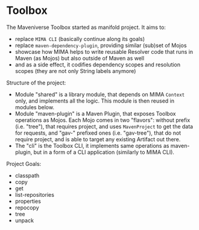 # Toolbox

The Maveniverse Toolbox started as manifold project. It aims to:
* replace `MIMA CLI` (basically continue along its goals)
* replace `maven-dependency-plugin`, providing similar (sub)set of Mojos
* showcase how MIMA helps to write reusable Resolver code that runs in Maven (as Mojos) but also outside of Maven as well
* and as a side effect, it codifies dependency scopes and resolution scopes (they are not only String labels anymore)

Structure of the project:
* Module "shared" is a library module, that depends on MIMA `Context` only, and implements all the logic. This module is then reused in modules below.
* Module "maven-plugin" is a Maven Plugin, that exposes Toolbox operations as Mojos. Each Mojo comes in two
"flavors": without prefix (i.e. "tree"), that requires project, and uses `MavenProject` to get the data for requests, and "gav-" 
prefixed ones (i.e. "gav-tree"), that do not require project, and is able to target any existing Artifact out there.
* The "cli" is the Toolbox CLI, it implements same operations as maven-plugin, but in a form of a CLI application (similarly to MIMA CLI).

Project Goals:
* classpath
* copy
* get
* list-repositories
* properties
* repocopy
* tree
* unpack
